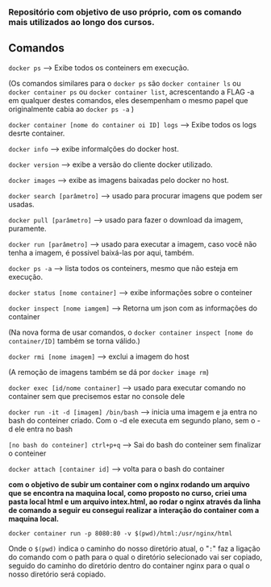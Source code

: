 ### Repositório com objetivo de uso próprio, com os comando mais utilizados ao longo dos cursos.

## Comandos

`docker ps` 				--> Exibe todos os conteiners em execução.

(Os comandos similares para o `docker ps` são `docker container ls` ou `docker container ps` ou `docker container list`, acrescentando a FLAG -a em qualquer destes comandos, eles desempenham o mesmo papel que originalmente cabia ao `docker ps -a` )

`docker container [nome do container oi ID] logs` --> Exibe todos os logs desrte container.

`docker info` 				--> exibe informalções do docker host.

`docker version` 				--> exibe a versão do cliente docker utilizado.

`docker images` 				--> exibe as imagens baixadas pelo docker no host.

`docker search [parâmetro]`		--> usado para procurar imagens que podem ser usadas.

`docker pull [parâmetro]`			--> usado para fazer o download da imagem, puramente. 

`docker run [parâmetro]`			--> usado para executar a imagem, caso você não tenha a imagem, é possivel baixá-las por aqui, também.

`docker ps -a`				--> lista todos os conteiners, mesmo que não esteja em execução.

`docker status [nome container]`		--> exibe informações sobre o conteiner

`docker inspect [nome iamgem]`		--> Retorna um json com as informações do container

(Na nova forma de usar comandos, o `docker container inspect [nome do container/ID]` também se torna válido.)

`docker rmi [nome imagem]`		--> exclui a imagem do host

(A remoção de imagens também se dá por `docker image rm`)

`docker exec [id/nome container]`		--> usado para executar comando no container sem que precisemos estar no console dele

`docker run -it -d [imagem] /bin/bash`	--> inicia uma imagem e ja entra no bash do conteiner criado. Com o -d ele executa em segundo plano, sem o -d ele entra no bash

`[no bash do conteiner] ctrl+p+q`		--> Sai do bash do conteiner sem finalizar o conteiner

`docker attach [container id]`		--> volta para o bash do container


**com o objetivo de subir um container com o nginx rodando um arquivo que se encontra na maquina local, como proposto no curso, criei uma pasta local html e um arquivo intex.html, ao rodar o nginx através da linha de comando a seguir eu consegui realizar a interação do container com a maquina local.**

```
docker container run -p 8080:80 -v $(pwd)/html:/usr/nginx/html
```

Onde o `$(pwd)` indica o caminho do nosso diretório atual, o "`:`" faz a ligação do comando com o path para o qual o diretório selecionado vai ser copiado, seguido do caminho do diretório dentro do container nginx para o qual o nosso diretório será copiado.
